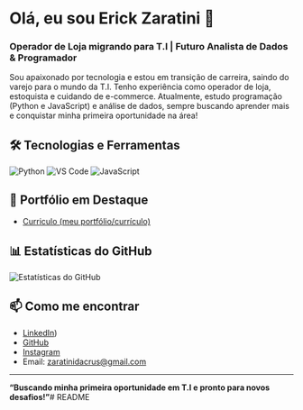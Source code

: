 # Olá, eu sou Erick Zaratini 👋

### Operador de Loja migrando para T.I | Futuro Analista de Dados & Programador

Sou apaixonado por tecnologia e estou em transição de carreira, saindo do varejo para o mundo da T.I. Tenho experiência como operador de loja, estoquista e cuidando de e-commerce. Atualmente, estudo programação (Python e JavaScript) e análise de dados, sempre buscando aprender mais e conquistar minha primeira oportunidade na área!

## 🛠️ Tecnologias e Ferramentas

![Python](https://img.shields.io/badge/-Python-3776AB?style=flat-square&logo=python&logoColor=white)
![VS Code](https://img.shields.io/badge/-VS%20Code-007ACC?style=flat-square&logo=visual-studio-code&logoColor=white)
![JavaScript](https://img.shields.io/badge/-JavaScript-F7DF1E?style=flat-square&logo=javascript&logoColor=black)

## 🚀 Portfólio em Destaque

- [Curriculo (meu portfólio/currículo)](https://github.com/ErickZaratini/Curriculo)

## 📊 Estatísticas do GitHub

![Estatísticas do GitHub](https://github-readme-stats.vercel.app/api?username=ErickZaratini&show_icons=true&theme=radical)

## 📫 Como me encontrar

- [LinkedIn](https://www.linkedin.com/in/erick-zaratini-4b9a57243/))
- [GitHub](https://github.com/ErickZaratini)
- [Instagram](https://instagram.com/erick.zaratini)
- Email: zaratinidacrus@gmail.com

---

**“Buscando minha primeira oportunidade em T.I e pronto para novos desafios!”**# README
